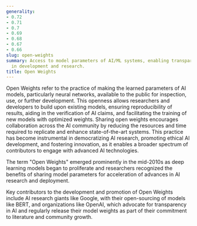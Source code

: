 ```yaml
---
generality:
- 0.72
- 0.71
- 0.7
- 0.69
- 0.68
- 0.67
- 0.66
slug: open-weights
summary: Access to model parameters of AI/ML systems, enabling transparency and collaboration
  in development and research.
title: Open Weights
---
```


Open Weights refer to the practice of making the learned parameters of AI models, particularly neural networks, available to the public for inspection, use, or further development. This openness allows researchers and developers to build upon existing models, ensuring reproducibility of results, aiding in the verification of AI claims, and facilitating the training of new models with optimized weights. Sharing open weights encourages collaboration across the AI community by reducing the resources and time required to replicate and enhance state-of-the-art systems. This practice has become instrumental in democratizing AI research, promoting ethical AI development, and fostering innovation, as it enables a broader spectrum of contributors to engage with advanced AI technologies.

The term "Open Weights" emerged prominently in the mid-2010s as deep learning models began to proliferate and researchers recognized the benefits of sharing model parameters for acceleration of advances in AI research and deployment.

Key contributors to the development and promotion of Open Weights include AI research giants like Google, with their open-sourcing of models like BERT, and organizations like OpenAI, which advocate for transparency in AI and regularly release their model weights as part of their commitment to literature and community growth.